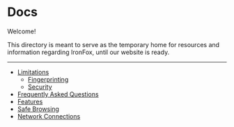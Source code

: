 # Docs

Welcome!

This directory is meant to serve as the temporary home for resources and information regarding IronFox, until our website is ready.

___

- [Limitations](./Limitations)
    - [Fingerprinting](./Limitations#fingerprinting)
    - [Security](./Limitations#security)
- [Frequently Asked Questions](./FAQ)
- [Features](./Features)
- [Safe Browsing](./Safe-Browsing)
- [Network Connections](./Network-Connections)
